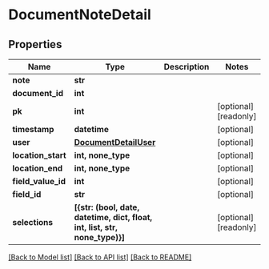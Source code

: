 # DocumentNoteDetail


## Properties
Name | Type | Description | Notes
------------ | ------------- | ------------- | -------------
**note** | **str** |  | 
**document_id** | **int** |  | 
**pk** | **int** |  | [optional] [readonly] 
**timestamp** | **datetime** |  | [optional] 
**user** | [**DocumentDetailUser**](DocumentDetailUser.md) |  | [optional] 
**location_start** | **int, none_type** |  | [optional] 
**location_end** | **int, none_type** |  | [optional] 
**field_value_id** | **int** |  | [optional] 
**field_id** | **str** |  | [optional] 
**selections** | **[{str: (bool, date, datetime, dict, float, int, list, str, none_type)}]** |  | [optional] [readonly] 

[[Back to Model list]](../README.md#documentation-for-models) [[Back to API list]](../README.md#documentation-for-api-endpoints) [[Back to README]](../README.md)


